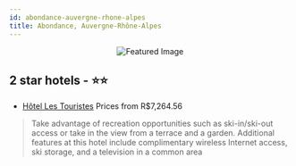 ```yaml
---
id: abondance-auvergne-rhone-alpes
title: Abondance, Auvergne-Rhône-Alpes
---
```


<center><img src="https://i.travelapi.com/hotels/5000000/4850000/4846900/4846822/7bba2deb_b.jpg" alt="Featured Image" /></center>


##  2 star hotels - ⭐️⭐️

-    [Hôtel Les Touristes](https://us.hurb.com/hotels/abondance/hotel-les-touristes-JNP-JP536158?cmp=18055) Prices from R$7,264.56
   > Take advantage of recreation opportunities such as ski-in/ski-out access or take in the view from a terrace and a garden. Additional features at this hotel include complimentary wireless Internet access, ski storage, and a television in a common area
